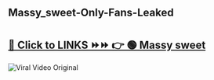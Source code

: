 
 ## Massy_sweet-Only-Fans-Leaked

# <h2><a href="https://clipsfans.com/Massy_sweet&ref=git">🔗 Click to LINKS ⏩⏩ 👉 🟢 Massy sweet </a></h2>

<a href="https://clipsfans.com/Massy_sweet&ref=git" rel="nofollow" data-target="animated-image.originalLink"><img src="https://i.ibb.co.com/xMMVF88/686577567.gif" alt="Viral Video Original" style="max-width: 100%; display: inline-block;" data-target="animated-image.originalImage"></a>
